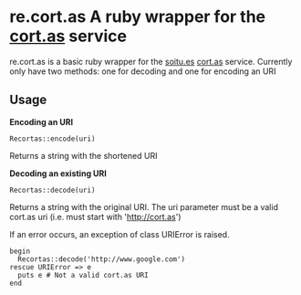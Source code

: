 re.cort.as A ruby wrapper for the [cort.as](http://cort.as) service
===================================================================

re.cort.as is a basic ruby wrapper for the [soitu.es](http://soitu.es/) [cort.as](http://cort.as/) service. Currently only have two methods: one for decoding and one for encoding an URI

Usage
-----

**Encoding an URI**

    Recortas::encode(uri)

Returns a string with the shortened URI

**Decoding an existing URI**
    
    Recortas::decode(uri)
    
Returns a string with the original URI. The uri parameter must be a valid cort.as uri (i.e. must start with 'http://cort.as')

If an error occurs, an exception of class URIError is raised.

    begin
      Recortas::decode('http://www.google.com')
    rescue URIError => e
      puts e # Not a valid cort.as URI
    end
